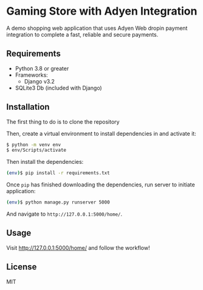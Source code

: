# Gaming Store with Adyen Integration

A demo shopping web application that uses Adyen Web dropin payment integration to complete a fast, reliable and secure payments.

## Requirements

- Python 3.8 or greater
- Frameworks:
  - Django v3.2
- SQLite3 Db (included with Django)

## Installation

The first thing to do is to clone the repository

Then, create a virtual environment to install dependencies in and activate it:

```sh
$ python -m venv env
$ env/Scripts/activate
```

Then install the dependencies:

```sh
(env)$ pip install -r requirements.txt
```
Once `pip` has finished downloading the dependencies, run server to initiate application:

```sh
(env)$ python manage.py runserver 5000
```
And navigate to `http://127.0.0.1:5000/home/`.

## Usage

Visit http://127.0.0.1:5000/home/ and follow the workflow!

## License

MIT
